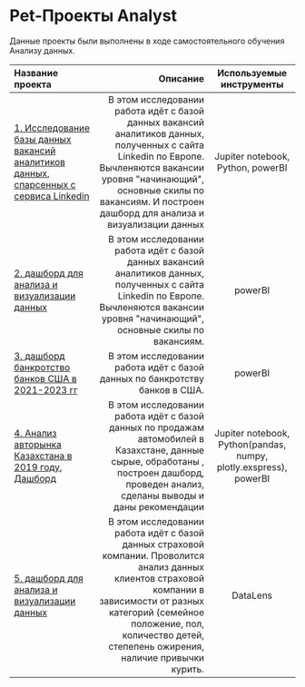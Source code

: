 # Pet-Проекты Analyst


Данные проекты были выполнены в ходе самостоятельного обучения Анализу данных.

|  Название проекта          |  Описание                                                                                     |    Используемые инструменты |
| :------------------------- | --------------------------------------------------------------------------------------------: |:---------------------------:|
|[1. Исследование базы данных вакансий аналитиков данных, спарсенных с сервиса Linkedin](Nikishina_LinkedinDS.ipynb)|В этом исследовании работа идёт с базой данных вакансий аналитиков данных, полученных с сайта Linkedin по Европе. Вычленяются вакансии уровня "начинающий", основные скилы по вакансиям. И построен дашборд для анализа и визуализации данных|Jupiter notebook, Python, powerBI|
|[2. дашборд для анализа и визуализации данных](Linkedin_dash.md)|В этом исследовании работа идёт с базой данных вакансий аналитиков данных, полученных с сайта Linkedin по Европе. Вычленяются вакансии уровня "начинающий", основные скилы по вакансиям. |powerBI|
|[3. дашборд банкротство банков США в 2021-2023 гг](BankUSA.md)|В этом исследовании работа идёт с базой данных по банкротству банков в США. |powerBI|
|[4. Анализ авторынка Казахстана в 2019 году](Auto_kazahstan.ipynb), [Дашборд](AUTO_Kazahstan_dash.md)|В этом исследовании работа идёт с базой данных по продажам автомобилей в Казахстане, данные сырые, обработаны , построен дашборд, проведен анализ, сделаны выводы и даны рекомендации |Jupiter notebook, Python(pandas, numpy, plotly.exspress), powerBI|
|[5. дашборд для анализа и визуализации данных](DATALens_Strach.md)|В этом исследовании работа идёт с базой данных страховой компании. Проволится анализ данных клиентов страховой компании в зависимости от разных категорий (семейное положение, пол, количество детей, степепень ожирения, наличие привычки курить. |DataLens|
